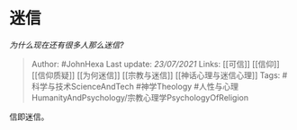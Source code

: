 # 迷信
*为什么现在还有很多人那么迷信?*

> Author: #JohnHexa
Last update: *23/07/2021* 
Links: [[可信]] [[信仰]] [[信仰质疑]] [[为何迷信]] [[宗教与迷信]] [[神话心理与迷信心理]]
Tags: #科学与技术ScienceAndTech #神学Theology #人性与心理HumanityAndPsychology/宗教心理学PsychologyOfReligion 

 
信即迷信。



